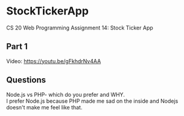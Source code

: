 # StockTickerApp <br>
CS 20 Web Programming Assignment 14: Stock Ticker App <br>
## Part 1
Video: https://youtu.be/gFkhdrNv4AA
## Questions
Node.js vs PHP- which do you prefer and WHY. <br>
I prefer Node.js because PHP made me sad on the inside and Nodejs doesn't make me feel like that.
